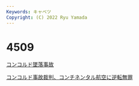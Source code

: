 ```yaml
---
Keywords: キャベツ
Copyright: (C) 2022 Ryu Yamada
---
```



# 4509
[コンコルド墜落事故](https://ja.wikipedia.org/wiki/%E3%82%B3%E3%83%B3%E3%82%B3%E3%83%AB%E3%83%89%E5%A2%9C%E8%90%BD%E4%BA%8B%E6%95%85)

[コンコルド事故裁判、コンチネンタル航空に逆転無罪](https://www.afpbb.com/articles/-/2914374)

